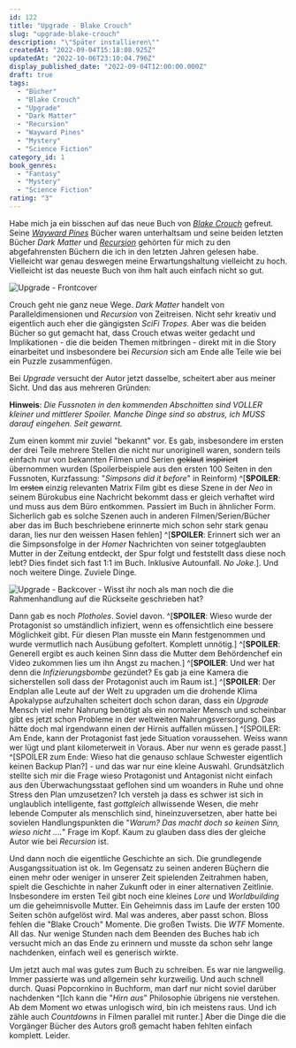 ```yaml
---
id: 122
title: "Upgrade - Blake Crouch"
slug: "upgrade-blake-crouch"
description: "\"Später installieren\""
createdAt: "2022-09-04T15:18:08.925Z"
updatedAt: "2022-10-06T23:10:04.796Z"
display_published_date: "2022-09-04T12:00:00.000Z"
draft: true
tags:
  - "Bücher"
  - "Blake Crouch"
  - "Upgrade"
  - "Dark Matter"
  - "Recursion"
  - "Wayward Pines"
  - "Mystery"
  - "Science Fiction"
category_id: 1
book_genres:
  - "Fantasy"
  - "Mystery"
  - "Science Fiction"
rating: "3"
---
```


Habe mich ja ein bisschen auf das neue Buch von *[Blake Crouch](https://www.flore.nz/author/blake-crouch)* gefreut. Seine *[Wayward Pines](https://www.flore.nz/series/wayward-pines)* Bücher waren unterhaltsam und seine beiden letzten Bücher *Dark Matter* und *[Recursion](https://www.flore.nz/blog/recursion-gestohlene-erinnerung-blake-crouch)* gehörten für mich zu den abgefahrensten Büchern die ich in den letzten Jahren gelesen habe. Vielleicht war genau deswegen meine Erwartungshaltung vielleicht zu hoch. Vielleicht ist das neueste Buch von ihm halt auch einfach nicht so gut. 

![Upgrade - Frontcover](https://res.cloudinary.com/dlsll9dkn/image/upload/v1662294435/photo_2022_09_04_14_26_54_be0637e799.jpg)


Crouch geht nie ganz neue Wege. *Dark Matter* handelt von Paralleldimensionen und *Recursion* von Zeitreisen. Nicht sehr kreativ und eigentlich auch eher die gängigsten *SciFi Tropes*. Aber was die beiden Bücher so gut gemacht hat, dass Crouch etwas weiter gedacht und Implikationen - die die beiden Themen mitbringen - direkt mit in die Story einarbeitet und insbesondere bei *Recursion* sich am Ende alle Teile wie bei ein Puzzle zusammenfügen. 

Bei *Upgrade* versucht der Autor jetzt dasselbe, scheitert aber aus meiner Sicht. Und das aus mehreren Gründen:

<!--more-->

**Hinweis**: *Die Fussnoten in den kommenden Abschnitten sind VOLLER kleiner und mittlerer Spoiler. Manche Dinge sind so abstrus, ich MUSS darauf eingehen. Seit gewarnt.* 

Zum einen kommt mir zuviel "bekannt" vor. Es gab, insbesondere im ersten der drei Teile mehrere Stellen die nicht nur unoriginell waren, sondern teils einfach nur von bekannten Filmen und Serien ~~geklaut~~ ~~inspiriert~~ übernommen wurden (Spoilerbeispiele aus den ersten 100 Seiten in den Fussnoten, Kurzfassung: "*Simpsons did it before*" in Reinform) ^[**SPOILER**: Im ~~ersten~~ einzig relevanten Matrix Film gibt es diese Szene in der *Neo* in seinem Bürokubus eine Nachricht bekommt dass er gleich verhaftet wird und muss aus dem Büro entkommen. Passiert im Buch in ähnlicher Form. Sicherlich gab es solche Szenen auch in anderen Filmen/Serien/Bücher aber das im Buch beschriebene erinnerte mich schon sehr stark genau daran, lies nur den weissen Hasen fehlen]  ^[**SPOILER**: Erinnert sich wer an die Simpsonsfolge in der *Homer* Nachrichten von seiner totgeglaubten Mutter in der Zeitung entdeckt, der Spur folgt und feststellt dass diese noch lebt? Dies findet sich fast 1:1 im Buch. Inklusive Autounfall. *No Joke*.]. Und noch weitere Dinge. Zuviele Dinge. 

![Upgrade - Backcover - Wisst ihr noch als man noch die die Rahmenhandlung auf die Rückseite geschrieben hat?](https://res.cloudinary.com/dlsll9dkn/image/upload/v1662294435/photo_2022_09_04_14_26_58_4cd133ceef.jpg)

Dann gab es noch *Plotholes*. Soviel davon. ^[**SPOILER**: Wieso wurde der Protagonist so umständlich infiziert, wenn es offensichtlich eine bessere Möglichkeit gibt. Für diesen Plan musste ein Mann festgenommen und wurde vermutlich nach Ausübung gefoltert. Komplett unnötig.] ^[**SPOILER**: Generell ergibt es auch keinen Sinn dass die Mutter dem Behördenchef ein Video zukommen lies um ihn Angst zu machen.] ^[**SPOILER**: Und wer hat denn die *Infizierungsbombe* gezündet? Es gab ja eine Kamera die sicherstellen soll dass der Protagonist auch im Raum ist.] ^[**SPOILER**: Der Endplan alle Leute auf der Welt zu upgraden um die drohende Klima Apokalypse aufzuhalten scheitert doch schon daran, dass ein *Upgrade* Mensch viel mehr Nahrung benötigt als ein normaler Mensch und scheinbar gibt es jetzt schon Probleme in der weltweiten Nahrungsversorgung. Das hätte doch mal irgendwann einen der Hirnis auffallen müssen.] ^[SPOILER: Am Ende, kann der Protagonist fast jede Situation voraussehen. Weiss wann wer lügt und plant kilometerweit in Voraus. Aber nur wenn es gerade passt.] ^[SPOILER zum Ende: Wieso hat die genauso schlaue Schwester eigentlich keinen Backup Plan?] - und das war nur eine kleine Auswahl. Grundsätzlich stellte sich mir die Frage wieso Protagonist und Antagonist nicht einfach aus den Überwachungsstaat geflohen sind um woanders in Ruhe und ohne Stress den Plan umzusetzen? Ich versteh ja dass es schwer ist sich in unglaublich intelligente, fast *gottgleich* allwissende Wesen, die mehr lebende Computer als menschlich sind, hineinzuversetzen, aber hatte bei sovielen Handlungspunkten die "*Warum? Das macht doch so keinen Sinn, wieso nicht ....*" Frage im Kopf. Kaum zu glauben dass dies der gleiche Autor wie bei *Recursion* ist. 

Und dann noch die eigentliche Geschichte an sich. Die grundlegende Ausgangssituation ist ok. Im Gegensatz zu seinen anderen Büçhern die einen mehr oder weniger in unserer Zeit spielenden Zeitrahmen haben, spielt die Geschichte in naher Zukunft oder in einer alternativen Zeitlinie. Insbesondere im ersten Teil gibt noch eine kleines *Lore* und *Worldbuilding* um die geheimnisvolle Mutter. Ein Geheimnis dass im Laufe der ersten 100 Seiten schön aufgelöst wird.  Mal was anderes, aber passt schon. Bloss fehlen die "Blake Crouch" Momente. Die großen Twists. Die *WTF* Momente. All das. Nur wenige Stunden nach dem Beenden des Buches hab ich versucht mich an das Ende zu erinnern und musste da schon sehr lange nachdenken, einfach weil es generisch wirkte. 

Um jetzt auch mal was gutes zum Buch zu schreiben. Es war nie langweilig. Immer passierte was und allgemein sehr kurzweilig. Und auch schnell durch. Quasi Popcornkino in Buchform, man darf nur nicht soviel darüber nachdenken ^[Ich kann die "*Hirn aus*" Philosophie übrigens nie verstehen. Ab dem Moment wo etwas unlogisch wird, bin ich meistens raus. Und ich zähle auch *Countdowns* in Filmen parallel mit runter.] Aber die Dinge die die Vorgänger Bücher des Autors groß gemacht haben fehlten einfach komplett. Leider. 

